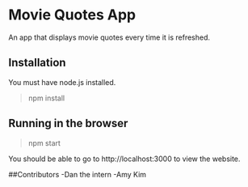 # Movie Quotes App

An app that displays movie quotes every time it is refreshed.

## Installation

You must have node.js installed.

> npm install

## Running in the browser

> npm start

You should be able to go to http://localhost:3000 to view the website.

##Contributors
-Dan the intern
-Amy Kim
